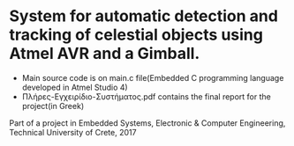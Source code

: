 # System for automatic detection and tracking of celestial objects using Atmel AVR and a Gimball.
- Main source code is on main.c file(Embedded C programming language developed in Atmel Studio 4)
- Πλήρες-Εγχειρίδιο-Συστήματος.pdf contains the final report for the project(in Greek)

Part of a project in Embedded Systems, Electronic & Computer Engineering, Technical University of Crete, 2017
